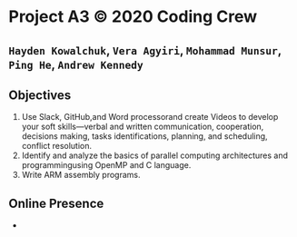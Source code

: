 # Project A3 © 2020 Coding Crew
## `Hayden Kowalchuk`, `Vera Agyiri`, `Mohammad Munsur`, `Ping He`, `Andrew Kennedy`


## Objectives
1. Use Slack, GitHub,and Word processorand create Videos to develop your soft skills—verbal and written communication, cooperation, decisions making, tasks identifications, planning, and scheduling, conflict resolution.
2. Identify and analyze the basics of parallel computing architectures and programmingusing OpenMP and C language.
3. Write ARM assembly programs.

## Online Presence
- &nbsp;
  
